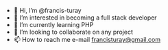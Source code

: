 - 👋 Hi, I’m @francis-turay
- 👀 I’m interested in becoming a full stack developer
- 🌱 I’m currently learning PHP 
- 💞️ I’m looking to collaborate on any project 
- 📫 How to reach me e-mail francisturay@gmail.com

<!---
francis-turay/francis-turay is a ✨ special ✨ repository because its `README.md` (this file) appears on your GitHub profile.
You can click the Preview link to take a look at your changes.
--->
